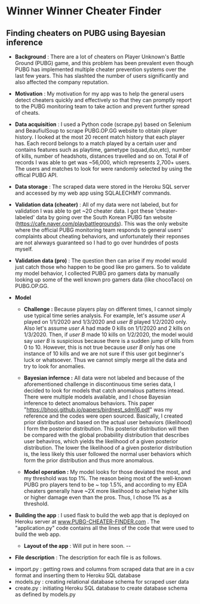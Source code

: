 # Winner Winner Cheater Finder

## Finding cheaters on PUBG using Bayesian inference

* __Background__ : There are a lot of cheaters on Player Unknown's Battle Ground (PUBG) game, and this problem has been prevalent even though PUBG has implemented multiple cheater prevention systems over the last few years. This has slashted the number of users significantly and also affected the company reputation.

* __Motivation__ : My motivation for my app was to help the general users detect cheaters quickly and effectively so that they can promptly report to the PUBG monitoring team to take action and prevent further spread of cheats.

* __Data acquisition__ : I used a Python code (scrape.py) based on Selenium and BeaufiulSoup to scrape PUBG.OP.GG website to obtain player history. I looked at the most 20 recent match history that each player has. Each record belongs to a match played by a certain user and contains features such as playtime, gametype (squad,duo,etc), number of kills, number of headshots, distances travelled and so on. Total # of records I was able to get was ~56,000, which represents 2,700+ users. The users and matches to look for were randomly selected by using the offical PUBG API.

* __Data storage__ : The scraped data were stored in the Heroku SQL server and accessed by my web app using SQLALECHMY commands.

* __Validation data (cheater)__ : All of my data were not labeled, but for validation I was able to get ~20 cheater data. I got these 'cheater-labeled' data by going over the South Korean PUBG fan website (https://cafe.naver.com/playbattlegrounds). This was the only website where the official PUBG monitoring team responds to general users' complaints about cheating behaviors, and unfortunately their reponses are not alwways guaranteed so I had to go over hundrdes of posts myself.

* __Validation data (pro)__ : The question then can arise if my model would just catch those who happen to be good like pro gamers. So to validate my model behavior, I collected PUBG pro gamers data by manually looking up some of the well known pro gamers data (like chocoTaco) on PUBG.OP.GG.

* __Model__ 
  - __Challenge :__ Because players play on different times, I cannot simply use typical time series analysis. For example, let's assume *user A* played on 1/1/2020 and 1/3/2020 and *user B* played 1/2/2020 only. Also let's assume *user A* had made 0 kills on 1/1/2020 and 2 kills on 1/3/2020. Then, if *user B* made 10 kills on 1/2/2020, the model would say *user B* is suspicious because there is a sudden jump of kills from 0 to 10. However, this is not true because *user B* only has one instance of 10 kills and we are not sure if this user got beginner's luck or whatsoever. Thus we cannot simply merge all the data and try to look for anomalies. 

  - __Bayesian infernce :__ All data were not labeled and because of the aforementioned challenge in discontinuous time series data, I decided to look for models that catch anomalous patterns intead. There were multiple models available, and I chose Bayesian inference to detect anomalous behaviors. This paper "https://bhooi.github.io/papers/birdnest_sdm16.pdf" was my reference and the codes were open sourced. Basically, I created prior distribution and based on the actual user behaviors (likelihood) I form the posterior distribution. This posterior distribution will then be compared with the global probabiility distribution that describes user behaviros, which yields the likelihood of a given posterior distribution. The lower the likelihood of a given posterior distribution is, the less likely this user followed the normal user behaviors which form the prior distribution and thus more anomalous. 

  - __Model operation :__ My model looks for those deviated the most, and my threshold was top 1%. The reason being most of the well-known PUBG pro players tend to be ~ top 1.5%, and according to my EDA cheaters generally have ~2X more likelihood to acheive higher kills or higher damage even than the pros. Thus, I chose 1% as a threshold.

* __Building the app__ : I used flask to build the web app that is deployed on Heroku server at www.PUBG-CHEATER-FINDER.com . The "application.py" code contains all the lines of the code that were used to build the web app.
  - __Layout of the app__ : Will put in here soon.
--

* __File description__ : The description for each file is as follows.
 - import.py : getting rows and columns from scraped data that are in a csv format and inserting them to Heroku SQL database
 - models.py : creating relational database schema for scraped user data
 - create.py : initiating Heroku SQL database to create database schema as defined by models.py
